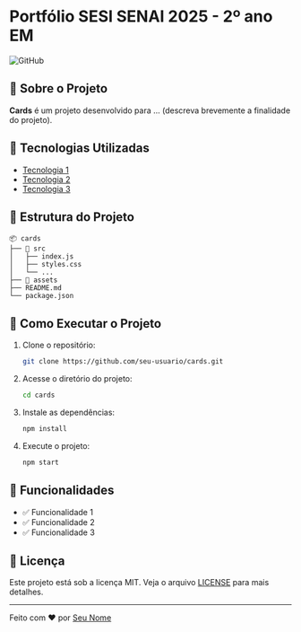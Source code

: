 # Portfólio SESI SENAI 2025 - 2º ano EM

![GitHub](https://img.shields.io/github/license/seu-usuario/cards)

## 📌 Sobre o Projeto

**Cards** é um projeto desenvolvido para ... (descreva brevemente a finalidade do projeto).

## 🚀 Tecnologias Utilizadas

- [Tecnologia 1](https://link-da-tecnologia.com)
- [Tecnologia 2](https://link-da-tecnologia.com)
- [Tecnologia 3](https://link-da-tecnologia.com)

## 📂 Estrutura do Projeto

```
📦 cards
├── 📁 src
│   ├── index.js
│   ├── styles.css
│   └── ...
├── 📁 assets
├── README.md
└── package.json
```

## 🔧 Como Executar o Projeto

1. Clone o repositório:
   ```sh
   git clone https://github.com/seu-usuario/cards.git
   ```
2. Acesse o diretório do projeto:
   ```sh
   cd cards
   ```
3. Instale as dependências:
   ```sh
   npm install
   ```
4. Execute o projeto:
   ```sh
   npm start
   ```

## 📌 Funcionalidades

- ✅ Funcionalidade 1
- ✅ Funcionalidade 2
- ✅ Funcionalidade 3

## 📝 Licença

Este projeto está sob a licença MIT. Veja o arquivo [LICENSE](LICENSE) para mais detalhes.

---

Feito com ❤️ por [Seu Nome](https://github.com/seu-usuario)
